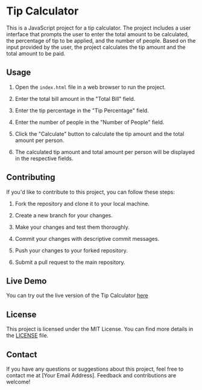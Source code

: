 # Tip Calculator

This is a JavaScript project for a tip calculator. The project includes a user interface that prompts the user to enter the total amount to be calculated, the percentage of tip to be applied, and the number of people. Based on the input provided by the user, the project calculates the tip amount and the total amount to be paid.

## Usage

1. Open the `index.html` file in a web browser to run the project.

2. Enter the total bill amount in the "Total Bill" field.

3. Enter the tip percentage in the "Tip Percentage" field.

4. Enter the number of people in the "Number of People" field.

5. Click the "Calculate" button to calculate the tip amount and the total amount per person.

6. The calculated tip amount and total amount per person will be displayed in the respective fields.

## Contributing

If you'd like to contribute to this project, you can follow these steps:

1. Fork the repository and clone it to your local machine.

2. Create a new branch for your changes.

3. Make your changes and test them thoroughly.

4. Commit your changes with descriptive commit messages.

5. Push your changes to your forked repository.

6. Submit a pull request to the main repository.

## Live Demo

You can try out the live version of the Tip Calculator [here](https://tipcalculatorgr.netlify.app/)

## License

This project is licensed under the MIT License. You can find more details in the [LICENSE](LICENSE) file.

## Contact

If you have any questions or suggestions about this project, feel free to contact me at [Your Email Address]. Feedback and contributions are welcome!
